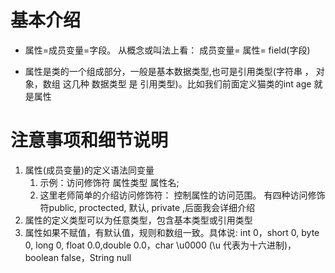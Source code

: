 # 基本介绍

- 属性=成员变量=字段。 从概念或叫法上看： 成员变量= 属性= field(字段) 

- 属性是类的一个组成部分，一般是基本数据类型,也可是引用类型(字符串 ， 对象，数组  这几种 数据类型 是 引用类型)。比如我们前面定义猫类的int age 就是属性

# 注意事项和细节说明

1) 属性(成员变量)的定义语法同变量
   1) 示例：访问修饰符 属性类型 属性名;
   2) 这里老师简单的介绍访问修饰符： 控制属性的访问范围。 有四种访问修饰符public, proctected, 默认, private ,后面我会详细介绍
2) 属性的定义类型可以为任意类型，包含基本类型或引用类型
3) 属性如果不赋值，有默认值，规则和数组一致。具体说: int 0，short 0, byte 0, long 0, float 0.0,double 0.0，char \u0000 (\u 代表为十六进制)，boolean false，String null
